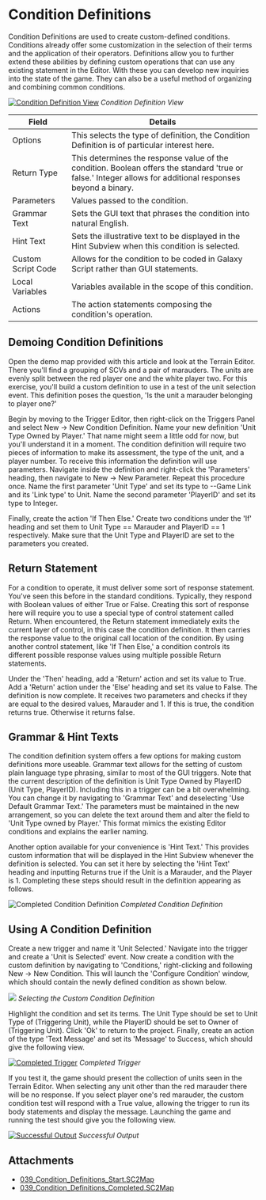 # Condition Definitions

Condition Definitions are used to create custom-defined conditions. Conditions already offer some customization in the selection of their terms and the application of their operators. Definitions allow you to further extend these abilities by defining custom operations that can use any existing statement in the Editor. With these you can develop new inquiries into the state of the game. They can also be a useful method of organizing and combining common conditions.

[![Condition Definition View](./resources/039_Condition_Definitions1.png)](./resources/039_Condition_Definitions1.png)
*Condition Definition View*

| Field              | Details                                                                                                                                                    |
| ------------------ | ---------------------------------------------------------------------------------------------------------------------------------------------------------- |
| Options            | This selects the type of definition, the Condition Definition is of particular interest here.                                                              |
| Return Type        | This determines the response value of the condition. Boolean offers the standard 'true or false.' Integer allows for additional responses beyond a binary. |
| Parameters         | Values passed to the condition.                                                                                                                            |
| Grammar Text       | Sets the GUI text that phrases the condition into natural English.                                                                                         |
| Hint Text          | Sets the illustrative text to be displayed in the Hint Subview when this condition is selected.                                                            |
| Custom Script Code | Allows for the condition to be coded in Galaxy Script rather than GUI statements.                                                                          |
| Local Variables    | Variables available in the scope of this condition.                                                                                                        |
| Actions            | The action statements composing the condition's operation.                                                                                                 |

## Demoing Condition Definitions

Open the demo map provided with this article and look at the Terrain Editor. There you'll find a grouping of SCVs and a pair of marauders. The units are evenly split between the red player one and the white player two. For this exercise, you'll build a custom definition to use in a test of the unit selection event. This definition poses the question, 'Is the unit a marauder belonging to player one?'

Begin by moving to the Trigger Editor, then right-click on the Triggers Panel and select New -\> New Condition Definition. Name your new definition 'Unit Type Owned by Player.' That name might seem a little odd for now, but you'll understand it in a moment. The condition definition will require two pieces of information to make its assessment, the type of the unit, and a player number. To receive this information the definition will use parameters. Navigate inside the definition and right-click the 'Parameters' heading, then navigate to New -\> New Parameter. Repeat this procedure once. Name the first parameter 'Unit Type' and set its type to --Game Link and its 'Link type' to Unit. Name the second parameter 'PlayerID' and set its type to Integer.

Finally, create the action 'If Then Else.' Create two conditions under the 'If' heading and set them to Unit Type == Marauder and PlayerID == 1 respectively. Make sure that the Unit Type and PlayerID are set to the parameters you created.

## Return Statement

For a condition to operate, it must deliver some sort of response statement. You've seen this before in the standard conditions. Typically, they respond with Boolean values of either True or False. Creating this sort of response here will require you to use a special type of control statement called Return. When encountered, the Return statement immediately exits the current layer of control, in this case the condition definition. It then carries the response value to the original call location of the condition. By using another control statement, like 'If Then Else,' a condition controls its different possible response values using multiple possible Return statements.

Under the 'Then' heading, add a 'Return' action and set its value to True. Add a 'Return' action under the 'Else' heading and set its value to False. The definition is now complete. It receives two parameters and checks if they are equal to the desired values, Marauder and 1. If this is true, the condition returns true. Otherwise it returns false.

## Grammar & Hint Texts

The condition definition system offers a few options for making custom definitions more useable. Grammar text allows for the setting of custom plain language type phrasing, similar to most of the GUI triggers. Note that the current description of the definition is Unit Type Owned by PlayerID (Unit Type, PlayerID). Including this in a trigger can be a bit overwhelming. You can change it by navigating to 'Grammar Text' and deselecting 'Use Default Grammar Text.' The parameters must be maintained in the new arrangement, so you can delete the text around them and alter the field to 'Unit Type owned by Player.' This format mimics the existing Editor conditions and explains the earlier naming.

Another option available for your convenience is 'Hint Text.' This provides custom information that will be displayed in the Hint Subview whenever the definition is selected. You can set it here by selecting the 'Hint Text' heading and inputting Returns true if the Unit is a Marauder, and the Player is 1. Completing these steps should result in the definition appearing as follows.

![Completed Condition Definition](./resources/039_Condition_Definitions2.png)
*Completed Condition Definition*

## Using A Condition Definition

Create a new trigger and name it 'Unit Selected.' Navigate into the trigger and create a 'Unit is Selected' event. Now create a condition with the custom definition by navigating to 'Conditions,' right-clicking and following New -\> New Condition. This will launch the 'Configure Condition' window, which should contain the newly defined condition as shown below.

![](./resources/039_Condition_Definitions3.png)
*Selecting the Custom Condition Definition*

Highlight the condition and set its terms. The Unit Type should be set to Unit Type of (Triggering Unit), while the PlayerID should be set to Owner of (Triggering Unit). Click 'Ok' to return to the project. Finally, create an action of the type 'Text Message' and set its 'Message' to Success, which should give the following view.

[![Completed Trigger](./resources/039_Condition_Definitions4.png)](./resources/039_Condition_Definitions4.png)
*Completed Trigger*

If you test it, the game should present the collection of units seen in the Terrain Editor. When selecting any unit other than the red marauder there will be no response. If you select player one's red marauder, the custom condition test will respond with a True value, allowing the trigger to run its body statements and display the message. Launching the game and running the test should give you the following view.

[![Successful Output](./resources/039_Condition_Definitions5.png)](./resources/039_Condition_Definitions5.png)
*Successful Output*

## Attachments

 * [039_Condition_Definitions_Start.SC2Map](./maps/039_Condition_Definitions_Start.SC2Map)
 * [039_Condition_Definitions_Completed.SC2Map](./maps/039_Condition_Definitions_Completed.SC2Map)
